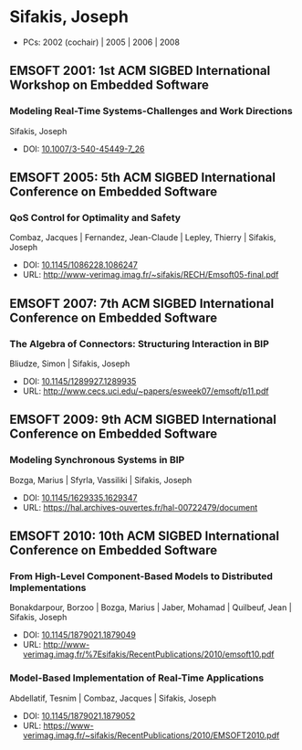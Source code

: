 # Sifakis, Joseph

* PCs: 2002 (cochair) | 2005 | 2006 | 2008

## EMSOFT 2001: 1st ACM SIGBED International Workshop on Embedded Software

### Modeling Real-Time Systems-Challenges and Work Directions
Sifakis, Joseph
* DOI: [10.1007/3-540-45449-7_26](https://doi.org/10.1007/3-540-45449-7_26)

## EMSOFT 2005: 5th ACM SIGBED International Conference on Embedded Software

### QoS Control for Optimality and Safety
Combaz, Jacques | Fernandez, Jean-Claude | Lepley, Thierry | Sifakis, Joseph
* DOI: [10.1145/1086228.1086247](https://doi.org/10.1145/1086228.1086247)
* URL: <http://www-verimag.imag.fr/~sifakis/RECH/Emsoft05-final.pdf>

## EMSOFT 2007: 7th ACM SIGBED International Conference on Embedded Software

### The Algebra of Connectors: Structuring Interaction in BIP
Bliudze, Simon | Sifakis, Joseph
* DOI: [10.1145/1289927.1289935](https://doi.org/10.1145/1289927.1289935)
* URL: <http://www.cecs.uci.edu/~papers/esweek07/emsoft/p11.pdf>

## EMSOFT 2009: 9th ACM SIGBED International Conference on Embedded Software

### Modeling Synchronous Systems in BIP
Bozga, Marius | Sfyrla, Vassiliki | Sifakis, Joseph
* DOI: [10.1145/1629335.1629347](https://doi.org/10.1145/1629335.1629347)
* URL: <https://hal.archives-ouvertes.fr/hal-00722479/document>

## EMSOFT 2010: 10th ACM SIGBED International Conference on Embedded Software

### From High-Level Component-Based Models to Distributed Implementations
Bonakdarpour, Borzoo | Bozga, Marius | Jaber, Mohamad | Quilbeuf, Jean | Sifakis, Joseph
* DOI: [10.1145/1879021.1879049](https://doi.org/10.1145/1879021.1879049)
* URL: <http://www-verimag.imag.fr/%7Esifakis/RecentPublications/2010/emsoft10.pdf>

### Model-Based Implementation of Real-Time Applications
Abdellatif, Tesnim | Combaz, Jacques | Sifakis, Joseph
* DOI: [10.1145/1879021.1879052](https://doi.org/10.1145/1879021.1879052)
* URL: <https://www-verimag.imag.fr/~sifakis/RecentPublications/2010/EMSOFT2010.pdf>

